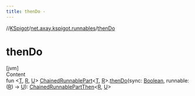 ```yaml
---
title: thenDo -
---
```

//[KSpigot](../index.md)/[net.axay.kspigot.runnables](index.md)/[thenDo](then-do.md)



# thenDo  
[jvm]  
Content  
fun <[T](then-do.md), [R](then-do.md), [U](then-do.md)> [ChainedRunnablePart](-chained-runnable-part/index.md)<[T](then-do.md), [R](then-do.md)>.[thenDo](then-do.md)(sync: [Boolean](https://kotlinlang.org/api/latest/jvm/stdlib/kotlin/-boolean/index.html), runnable: ([R](then-do.md)) -> [U](then-do.md)): [ChainedRunnablePartThen](-chained-runnable-part-then/index.md)<[R](then-do.md), [U](then-do.md)>  



